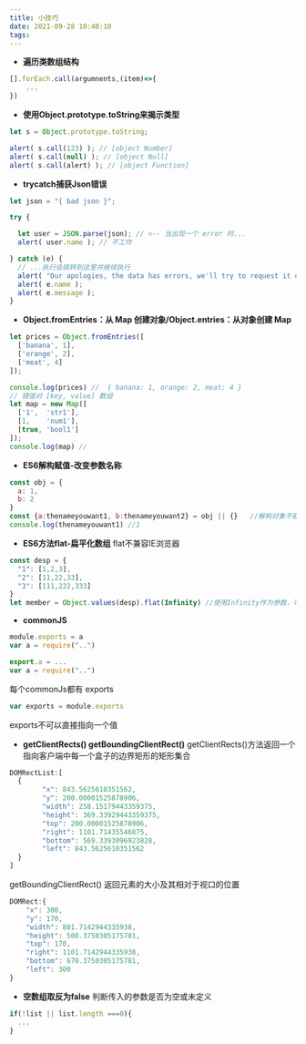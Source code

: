 ```yaml
---
title: 小技巧
date: 2021-09-28 10:40:10
tags:
---
```


- **遍历类数组结构**
```javascript
[].forEach.call(argumnents,(item)=>{
    ...
})
```

- **使用Object.prototype.toString来揭示类型**
```javascript
let s = Object.prototype.toString;

alert( s.call(123) ); // [object Number]
alert( s.call(null) ); // [object Null]
alert( s.call(alert) ); // [object Function]
```

- **trycatch捕获Json错误**
```javascript
let json = "{ bad json }";

try {

  let user = JSON.parse(json); // <-- 当出现一个 error 时...
  alert( user.name ); // 不工作

} catch (e) {
  // ...执行会跳转到这里并继续执行
  alert( "Our apologies, the data has errors, we'll try to request it one more time." );
  alert( e.name );
  alert( e.message );
}
```


- **Object.fromEntries：从 Map 创建对象/Object.entries：从对象创建 Map**
```javascript
let prices = Object.fromEntries([
  ['banana', 1],
  ['orange', 2],
  ['meat', 4]
]);

console.log(prices) //  { banana: 1, orange: 2, meat: 4 }
// 键值对 [key, value] 数组
let map = new Map([
  ['1',  'str1'],
  [1,    'num1'],
  [true, 'bool1']
]);
console.log(map) //
```

- **ES6解构赋值-改变参数名称**
```javascript
const obj = {
  a: 1,
  b: 2
}
const {a:thenameyouwant1, b:thenameyouwant2} = obj || {}   //解构对象不能是undefined ,full
console.log(thenameyouwant1) //1
```


- **ES6方法flat-扁平化数组**
flat不兼容IE浏览器
```javascript
const desp = {
  "1": [1,2,3],
  "2": [11,22,33],
  "3": [111,222,333]
}
let member = Object.values(desp).flat(Infinity) //使用Infinity作为参数，可以解决任意维度的数组
```

- **commonJS**
```javascript
module.exports = a
var a = require("..")

export.a = ...
var a = require("..")
```
每个commonJs都有 exports
```javascript
var exports = module.exports
```
exports不可以直接指向一个值


- **getClientRects() getBoundingClientRect()**
getClientRects()方法返回一个指向客户端中每一个盒子的边界矩形的矩形集合
```javascript
DOMRectList:[
  {
        "x": 843.5625610351562,
        "y": 200.00001525878906,
        "width": 258.15179443359375,
        "height": 369.33929443359375,
        "top": 200.00001525878906,
        "right": 1101.71435546875,
        "bottom": 569.3393096923828,
        "left": 843.5625610351562
  }
]
```
getBoundingClientRect() 返回元素的大小及其相对于视口的位置
```javascript
DOMRect:{
    "x": 300,
    "y": 170,
    "width": 801.7142944335938,
    "height": 500.3750305175781,
    "top": 170,
    "right": 1101.7142944335938,
    "bottom": 670.3750305175781,
    "left": 300
}
```

- **空数组取反为false**
判断传入的参数是否为空或未定义
```javascript
if(!list || list.length ===0){
  ...
}
```